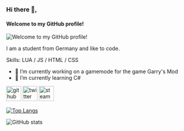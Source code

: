 ### Hi there 👋,  
#### Welcome to my GitHub profile!
![Welcome to my GitHub profile!](https://i.imgur.com/mpSz6ct.png)

I am a student from Germany and like to code.

Skills: LUA / JS / HTML / CSS

- 🔭 I’m currently working on a gamemode for the game Garry's Mod 
- 🌱 I’m currently learning C# 


[<img src='https://cdn.jsdelivr.net/npm/simple-icons@3.0.1/icons/github.svg' alt='github' height='40'>](https://github.com/Supreeme)  [<img src='https://cdn.jsdelivr.net/npm/simple-icons@3.0.1/icons/twitter.svg' alt='twitter' height='40'>](https://twitter.com/https://twitter.com/SupreemeGuy)  [<img src='https://cdn.jsdelivr.net/npm/simple-icons@3.0.1/icons/steam.svg' alt='steam' height='40'>](https://steamcommunity.com/id/supreemeplayer/)  

[![Top Langs](https://github-readme-stats.vercel.app/api/top-langs/?username=SupreemeGuy)](https://github.com/anuraghazra/github-readme-stats)

![GitHub stats](https://github-readme-stats.vercel.app/api?username=SupreemeGuy&show_icons=true&count_private=true)  


